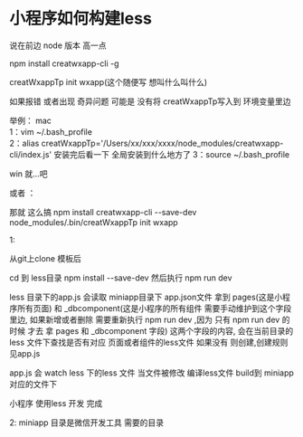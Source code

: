 

# 小程序如何构建less 


说在前边
node 版本 高一点

npm install creatwxapp-cli -g

creatWxappTp init wxapp(这个随便写 想叫什么叫什么)

如果报错 或者出现 奇异问题 可能是 没有将 creatWxappTp写入到 环境变量里边 

举例：
mac  
1：vim ~/.bash_profile   
2：alias creatWxappTp='/Users/xx/xxx/xxxx/node_modules/creatwxapp-cli/index.js'  安装完后看一下 全局安装到什么地方了
3：source ~/.bash_profile

win 就...吧

或者 ：

那就 这么搞 npm install creatwxapp-cli --save-dev    node_modules/.bin/creatWxappTp init wxapp

1: 

从git上clone 模板后

cd 到 less目录  npm install --save-dev   然后执行 npm run dev

less 目录下的app.js   会读取 miniapp目录下 app.json文件  拿到 pages(这是小程序所有页面)  和 _dbcomponent(这是小程序的所有组件  需要手动维护到这个字段里边, 如果新增或者删除  需要重新执行 npm run dev  ,因为 只有 npm run dev 的时候 才去 拿 pages 和 _dbcomponent 字段) 这两个字段的内容, 会在当前目录的less 文件下查找是否有对应 页面或者组件的less文件  如果没有 则创建,创建规则 见app.js

app.js 会 watch less 下的less 文件 当文件被修改   编译less文件   build到 miniapp对应的文件下

小程序 使用less 开发 完成
 
2:
miniapp 目录是微信开发工具 需要的目录















